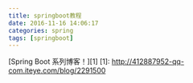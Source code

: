 ```yaml
---
title: springboot教程
date: 2016-11-16 14:06:17
categories: spring
tags: [springboot]
---
```


[Spring Boot 系列博客！][1]
  [1]: http://412887952-qq-com.iteye.com/blog/2291500